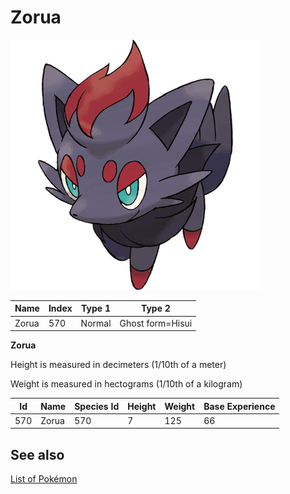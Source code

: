 # Zorua


![Zorua](images/570.png)

| **Name** | **Index** | **Type 1** | **Type 2** |
|----|----|----|----|
| Zorua | 570 | Normal | Ghost form=Hisui  |

**Zorua** 


Height is measured in decimeters (1/10th of a meter)

Weight is measured in hectograms (1/10th of a kilogram)

| **Id** | **Name** | **Species Id** | **Height** | **Weight** | **Base Experience** |
|--------|----------|----------------|------------|------------|---------------------|
| 570 | Zorua | 570 | 7 | 125 | 66 |


## See also

[List of Pokémon](../pokemon.md)

